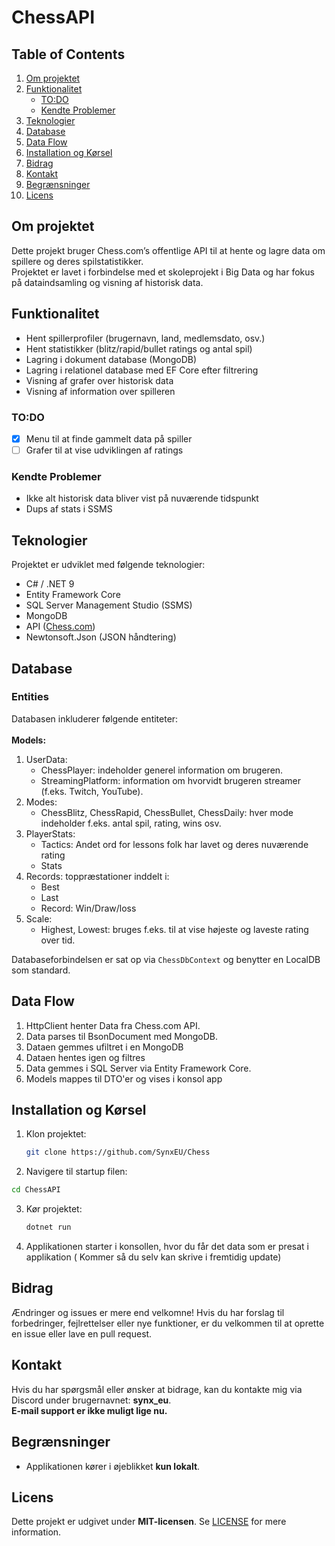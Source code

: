 # ChessAPI

## Table of Contents
1. [Om projektet](#om-projektet)
2. [Funktionalitet](#funktionalitet)
   - [TO:DO](#to-do)
   - [Kendte Problemer](#kendte-problemer)
3. [Teknologier](#teknologier)
4. [Database](#database)
5. [Data Flow](#data-flow)
6. [Installation og Kørsel](#installation-og-kørsel)
7. [Bidrag](#bidrag)
8. [Kontakt](#kontakt)
9. [Begrænsninger](#begrænsninger)
10. [Licens](#licens)

## Om projektet
Dette projekt bruger Chess.com’s offentlige API til at hente og lagre data om spillere og deres spilstatistikker. \
Projektet er lavet i forbindelse med et skoleprojekt i Big Data og har fokus på dataindsamling og visning af historisk data.

## Funktionalitet
- Hent spillerprofiler (brugernavn, land, medlemsdato, osv.)
- Hent statistikker (blitz/rapid/bullet ratings og antal spil)
- Lagring i dokument database (MongoDB)
- Lagring i relationel database med EF Core efter filtrering
- Visning af grafer over historisk data
- Visning af information over spilleren

### TO:DO
- [x] Menu til at finde gammelt data på spiller
- [ ] Grafer til at vise udviklingen af ratings

### Kendte Problemer
- Ikke alt historisk data bliver vist på nuværende tidspunkt
- Dups af stats i SSMS

## Teknologier
Projektet er udviklet med følgende teknologier:
- C# / .NET 9
- Entity Framework Core
- SQL Server Management Studio (SSMS)
- MongoDB
- API ([Chess.com](https://www.chess.com/news/view/published-data-api?ref=public_apis&utm_medium=website))
- Newtonsoft.Json (JSON håndtering)

## Database

### Entities
Databasen inkluderer følgende entiteter: \
\
**Models:**
1. UserData:
   - ChessPlayer: indeholder generel information om brugeren.
   - StreamingPlatform: information om hvorvidt brugeren streamer (f.eks. Twitch, YouTube). 
2. Modes:
   - ChessBlitz, ChessRapid, ChessBullet, ChessDaily: hver mode indeholder f.eks. antal spil, rating, wins osv. 
3. PlayerStats:
   - Tactics: Andet ord for lessons folk har lavet og deres nuværende rating
   - Stats 
4. Records: toppræstationer inddelt i:
   - Best
   - Last
   - Record: Win/Draw/loss
5. Scale:
   - Highest, Lowest: bruges f.eks. til at vise højeste og laveste rating over tid.

Databaseforbindelsen er sat op via `ChessDbContext` og benytter en LocalDB som standard.

## Data Flow
1. HttpClient henter Data fra Chess.com API.
2. Data parses til BsonDocument med MongoDB.
3. Dataen gemmes ufiltret i en MongoDB
4. Dataen hentes igen og filtres
5. Data gemmes i SQL Server via Entity Framework Core.
6. Models mappes til DTO'er og vises i konsol app

## Installation og Kørsel
1. Klon projektet:
   ```sh
   git clone https://github.com/SynxEU/Chess
   ```
2.  Navigere til startup filen:
   ```sh
   cd ChessAPI
   ```
3. Kør projektet:
   ```sh
   dotnet run
   ```
4. Applikationen starter i konsollen, hvor du får det data som er presat i applikation ( Kommer så du selv kan skrive i fremtidig update)

## Bidrag
Ændringer og issues er mere end velkomne! Hvis du har forslag til forbedringer, fejlrettelser eller nye funktioner, er du velkommen til at oprette en issue eller lave en pull request.

## Kontakt
Hvis du har spørgsmål eller ønsker at bidrage, kan du kontakte mig via Discord under brugernavnet: **synx_eu**. \
**E-mail support er ikke muligt lige nu.**

## Begrænsninger
- Applikationen kører i øjeblikket **kun lokalt**.

## Licens
Dette projekt er udgivet under **MIT-licensen**. Se [LICENSE](LICENSE) for mere information.
